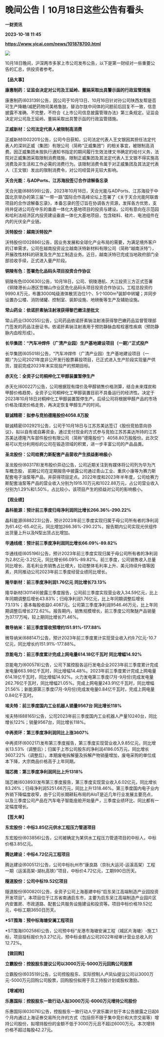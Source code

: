 # 晚间公告丨10月18日这些公告有看头
**一财资讯**

**2023-10-18 11:45**

**https://www.yicai.com/news/101878700.html**

![](https://imgcdn.yicai.com/uppics/slides/2023/10/29c8ca40be68aa80a3ed4769a9c4632a.jpg)

10月18日晚间，沪深两市多家上市公司发布公告，以下是第一财经对一些重要公告的汇总，供投资者参考。

**【品大事】**

**康惠制药：证监会决定对公司及王延岭、董娟采取出具警示函的行政监管措施**

康惠制药(603139)公告，因公司于10月13日、10月16日针对孙公司陕西友帮是否可生产降糖/减肥药物司美格鲁肽、替泊尔肽中间体的问题前后回复不一致，信息披露不准确、不完整，不符合《上市公司信息披露管理办法》第三条规定。证监会决定对公司及王延岭、董娟采取出具警示函的行政监管措施。

**正威新材：公司法定代表人被限制高消费**

正威新材(002201)公告，公司今日获知，公司法定代表人王文银因其担任法定代表人的深圳正威（集团）有限公司（简称“正威集团”）的相关事宜，被限制高消费。因正威集团未按执行通知书指定的期间履行生效法律文书确定的给付义务，法院对正威集团采取限制消费措施，限制正威集团及其法定代表人王文银不得实施高消费及非生活和工作必需的消费行为。该限制消费令属于对正威集团及其法定代表人（王文银）发出的限制消费令，对公司经营并无较大影响。

**天合光能：与ADPorts、江苏海投签订合作谅解备忘录**

天合光能(688599)公告，2023年10月18日，天合光能与ADPorts、江苏海投于中国北京举办的第三届“一带一路”国际合作高峰论坛上签署了《关于天合光能阿联酋项目的合作谅解备忘录》，本备忘录的签订旨在协调各方资源，发挥各方优势，支持并促进公司在中东的垂直一体化大基地项目的投资与建设。公司有意向在示范园和哈利法经济区内投资建设垂直一体化大基地项目，包含硅料、硅片、电池组件在内的光伏全产业链。

**沃特股份：越南沃特投产**

沃特股份(002886)公告，因业务发展和全球化产业布局的需要，为满足境外客户的订单需求，公司在越南投资设立越南沃特新材料有限公司（简称“越南沃特”），开展改性材料的研发及生产加工制造业务。近日，越南沃特已完成当地政府部门全部验收手续，正式进入量产阶段。

**铜陵有色：签署危化品码头项目投资合作协议**

铜陵有色(000630)公告，10月18日，公司、铜陵港航、大江投资三方正式签署《铜陵港长山港区笠帽山作业区危化品码头项目投资合作协议》。工程总投资约9990.8万元，布置3000吨级液体散货泊位1个、5个1000m³装卸中转罐；并同步设置办公楼、消防储罐、控制室、装卸设施、地磅衡等生产及辅助设施。

**常山药业：依诺肝素钠注射液获得黎巴嫩注册批文**

常山药业(300255)公告，公司药品依诺肝素钠注射液获得黎巴嫩药品监督管理部门签发的药品注册证书。依诺肝素钠注射液用于预防静脉血栓栓塞性疾病（预防静脉内血栓形成）。

**长华集团：“汽车冲焊件（广清产业园）生产基地建设项目（一期）”正式投产**

长华集团(605018)公告，“汽车冲焊件（广清产业园）生产基地建设项目（一期）”为公司2021年度非公开发行股票募投项目，已正式进入生产阶段实现量产供货，提前完成2023年末实现投产的预期目标。

**赤天化：全资子公司桐梓化工甲醇装置暂停生产**

赤天化(600227)公告，公司根据现有煤价及甲醇销售价格测算，结合未来煤炭和甲醇价格趋势，全资子公司桐梓化工甲醇装置目前不具备运行的经济性。决定于2023年10月18日对桐梓化工甲醇装置暂停生产。后续公司将根据甲醇产品的市场价格及煤炭价格走势，再决定恢复甲醇生产的时间。

**联诚精密：拟参与竞拍德隆股份4058.8万股**

联诚精密(002921)公告，公司于10月18日与江苏苏美达签订《股份竞拍意向协议》，拟以自有或自筹资金，通过支付现金的方式参与竞拍江苏苏美达所持的江苏苏美达德隆汽车部件股份有限公司（简称“德隆股份”）4058.80万股股份。此次交易可以充分利用标的公司在锻造领域的积累，进一步丰富公司的产品品类。

**圣龙股份：公司给赛力斯配套产品营收产生损益影响极小**

圣龙股份(603178)发布股价异动公告，公司近期关注到有媒体将公司列为华为汽车概念股， 前期公司在定期报告中披露公司通过青山工业、重庆小康等为赛力斯配套电子油泵等产品，并获得项目定点。2022年度和2023年半年度，公司给赛力斯配套油泵等产品的营业收入分别为1915.10万元和1022.88万元，占公司营业收入分别为1.29%和1.50%，占比较小，该项目产生的损益对公司的影响极小。

**【观业绩】**

**晶科能源：预计前三季度归母净利润同比增长266.36%-290.22%**

晶科能源(688223)公告，预计2023年前三季度实现归属于母公司所有者的净利润为61.4亿-65.4亿元，同比增加266.36%-290.22%，报告期内公司实现光伏组件出货量上升以及N型出货占比增加。

**华通线缆：预计前三季度净利润同比增长66.09%-89.82%**

华通线缆(605196)公告，预计2023年前三季度实现归属于母公司所有者的净利润为2.8亿元-3.2亿元，同比增长66.09%-89.82%。前三季度，公司销售收入总量同比增长、高毛利业务销售占比增大，拉动整体毛利率上升、美元持续升值等因素，共同推动公司2023年前三季度经营业绩同比增长。

**隆华新材：前三季度净利润1.76亿元 同比增长73.13%**

隆华新材(301149)披露三季度报告，公司前三季度实现营业收入34.59亿元，比上年同期调整后增长43.83%；归母净利润1.76亿元，比上年同期调整后增长73.13%；基本每股收益0.4087元。公司第三季度净利润9546.46万元，比上年同期调整后增长272.62%。报告期内，销售规模增长，前三季度公司聚醚产品销量为37.17万吨，较上期同比增长71.46%。

**微导纳米：前三季度营收预增约151.91%-177.88%**

微导纳米(688147)公告，预计2023年前三季度累计实现营业收入约9.7亿元-10.7亿元，同比增长约151.91%-177.88%。

**京能电力：前三季度累计完成上网电量614.18亿千瓦时 同比增幅14.92%**

京能电力(600578)公告，公司下属控股各运行发电企业2023年前三季度累计完成发电量663.98亿千瓦时，同比增幅14.48%。2023年前三季度累计完成上网电量614.18亿千瓦时，同比增幅14.92%。火力发电第三季度(7月-9月份)完成发电量262.76亿千瓦时，同比增幅21.05%。完成上网电量243.91亿千瓦时，同比增幅21.56%；新能源第三季度(7月-9月份)完成发电量0.84亿千瓦时，完成上网电量0.84亿千瓦时。

**埃夫特：前三季度国内工业机器人销量9567台 同比增长118%**

埃夫特(688165)公告，公司2023年前三季度国内工业机器人产量10240台，同比增长122%；销量9567台，同比增长118%。

**中再资环：第三季度净利润同比上涨3607%**

中再资环(600217)发布第三季度报告，第三季度实现营业收入9.85亿元，同比增长13.53%（调整后）；归属于上市公司股东的净利润4186.05万元，同比增长3607.22%（调整后）。本期废电拆解量及拆解产物销量增加，废电采购的单位成本下降，大宗商品价格高于上年同期。

**瑞芯微：第三季度净利润同比上升1318%**

瑞芯微(603893)发布第三季度报告，第三季度实现营业收入6.02亿元，同比增长83.26%；归母净利润5251.66万元，同比上升1318.46%。第三季度国内电子业内外销下降幅度收窄，由于公司长期耕耘布局的AIoT是近几年行业发展主要亮点，以及三季度公司产品在汽车电子智能座舱开始量产，三季度业绩环比、同比都有一定幅度增长。

**【签大单】**

**东宏股份：中标3.85亿元供水工程压力管道项目**

东宏股份(603856)公告，公司被确定为某供水工程压力管道项目的中标人，中标价格3.85亿元。

**腾达建设：中标4.72亿元工程项目**

腾达建设(600512)公告，公司中标杭州市“康良路（京杭大运河-运溪高架）工程一期（运溪高架-湖杭高铁）”项目，中标价4.72亿元，工期990日历天。

**隧道股份：公司中标19.52亿项目**

隧道股份(600820)公告，全资子公司上海基建中标“启东吴江高端制造产业园投资开发项目”。本项目位于江苏省南通启东市，主要为启东吴江高端制造产业园片区内安置房、市政道路、配套公共服务设施建设和投资等。项目中标价格19.52亿元，中标工期3650日历天。

**\*ST围海：预中标海塘安澜工程项目**

\*ST围海(002586)公告，公司预中标“龙港市海塘安澜工程（城区片海塘）-施工1标，项目投标报价为3.27亿元，预中标金额占公司2022年经审计营业总收入的12.72%。

**【做回购】**

**立霸股份：控股股东提议公司以3000万元-5000万元回购公司股票**

立霸股份(603519)公告，公司控股股东、实际控制人卢凤仙提议公司以3000万元-5000万元回购公司股票，回购股份拟用于员工持股计划或股权激励。

**【增减持】**

**乐惠国际：控股股东一致行动人拟3000万元-6000万元增持公司股份**

乐惠国际(603076)公告，控股股东一致行动人宁波乐赢计划于本公告披露之日起6个月内通过上海证券交易所允许的方式（包括但不限于集中竞价和大宗交易等）增持公司股份，拟增持股份的金额不低于3000万元且不超过6000万元。本次增持价格不超过每股42.27元。